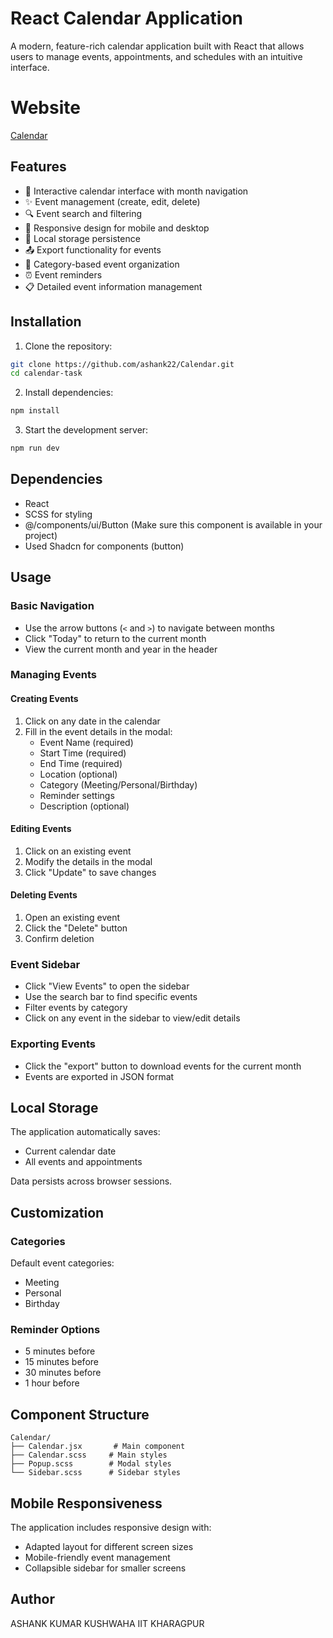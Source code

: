 # React Calendar Application

A modern, feature-rich calendar application built with React that allows users to manage events, appointments, and schedules with an intuitive interface.

# Website

[Calendar](https://calendar-8a2t.vercel.app/)

## Features

- 📅 Interactive calendar interface with month navigation
- ✨ Event management (create, edit, delete)
- 🔍 Event search and filtering
- 📱 Responsive design for mobile and desktop
- 💾 Local storage persistence
- 📤 Export functionality for events
- 🎨 Category-based event organization
- ⏰ Event reminders
- 📋 Detailed event information management

## Installation

1. Clone the repository:
```bash
git clone https://github.com/ashank22/Calendar.git
cd calendar-task
```

2. Install dependencies:
```bash
npm install
```

3. Start the development server:
```bash
npm run dev
```

## Dependencies

- React
- SCSS for styling
- @/components/ui/Button (Make sure this component is available in your project)
- Used Shadcn for components (button)

## Usage

### Basic Navigation

- Use the arrow buttons (`<` and `>`) to navigate between months
- Click "Today" to return to the current month
- View the current month and year in the header

### Managing Events

#### Creating Events
1. Click on any date in the calendar
2. Fill in the event details in the modal:
   - Event Name (required)
   - Start Time (required)
   - End Time (required)
   - Location (optional)
   - Category (Meeting/Personal/Birthday)
   - Reminder settings
   - Description (optional)

#### Editing Events
1. Click on an existing event
2. Modify the details in the modal
3. Click "Update" to save changes

#### Deleting Events
1. Open an existing event
2. Click the "Delete" button
3. Confirm deletion

### Event Sidebar

- Click "View Events" to open the sidebar
- Use the search bar to find specific events
- Filter events by category
- Click on any event in the sidebar to view/edit details

### Exporting Events

- Click the "export" button to download events for the current month
- Events are exported in JSON format

## Local Storage

The application automatically saves:
- Current calendar date
- All events and appointments

Data persists across browser sessions.

## Customization

### Categories
Default event categories:
- Meeting
- Personal
- Birthday

### Reminder Options
- 5 minutes before
- 15 minutes before
- 30 minutes before
- 1 hour before

## Component Structure

```
Calendar/
├── Calendar.jsx       # Main component
├── Calendar.scss     # Main styles
├── Popup.scss        # Modal styles
└── Sidebar.scss      # Sidebar styles
```

## Mobile Responsiveness

The application includes responsive design with:
- Adapted layout for different screen sizes
- Mobile-friendly event management
- Collapsible sidebar for smaller screens


## Author

ASHANK KUMAR KUSHWAHA
IIT KHARAGPUR
